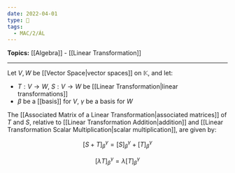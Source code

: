```yaml
---
date: 2022-04-01
type: 🧠
tags:
  - MAC/2/ÁL
---
```


**Topics:** [[Algebra]] - [[Linear Transformation]]

---

Let $V, W$ be [[Vector Space|vector spaces]] on $\mathbb{K}$, and let:

- $T : V \rightarrow W$, $S : V \rightarrow W$ be [[Linear Transformation|linear transformations]]
- $\beta$ be a [[basis]] for $V$, $\gamma$ be a basis for $W$

The [[Associated Matrix of a Linear Transformation|associated matrices]] of $T$ and $S$, relative to [[Linear Transformation Addition|addition]] and [[Linear Transformation Scalar Multiplication|scalar multiplication]], are given by:

$$
[S+T]_{\beta}^{\gamma} = [S]_{\beta}^{\gamma} + [T]_{\beta}^{\gamma}
$$

$$
[\lambda T]_{\beta}^{\gamma} = \lambda [T]_{\beta}^{\gamma}
$$

